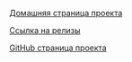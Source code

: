 [Домашняя страница проекта](https://dhewm3.org)

[Ссылка на релизы](https://github.com/dhewm/dhewm3/releases)

[GitHub страница проекта](https://github.com/dhewm/dhewm3)